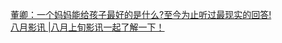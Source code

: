  
[董卿：一个妈妈能给孩子最好的是什么?至今为止听过最现实的回答!](http://www.dianyue.me/archives/108/uwxgcoqs7xzln60o/)  
[八月影讯 |八月上旬影讯一起了解一下！](http://www.dianyue.me/archives/814/4mznzqau99sx6lfj/)
